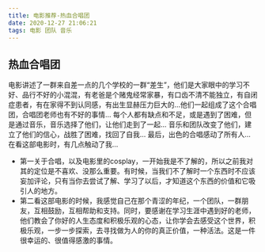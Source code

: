 ```yaml
---
title: 电影推荐-热血合唱团
date: 2020-12-27 21:06:21
tags: 电影 团队 音乐
---
```


## 热血合唱团
电影讲述了一群来自差一点的几个学校的一群“差生”，他们是大家眼中的学习不好、品行不好的小混混，有老爸是个赌鬼经常家暴，有口齿不清不能独立，有自闭症患者，有在家得不到认同感，有出生显赫压力巨大的...他们一起组成了这个合唱团，合唱团老师也有不好的事情...
每个人都有缺点和不足，或是遇到了困难，但是通过音乐，音乐选择了他们，让他们走到了一起...
音乐和团队改变了他们，建立了他们的信心，战胜了困难，找回了自我...
最后，出色的合唱感动了所有人...
在看这部电影时，有几点触动了我...
+ 第一关于合唱，以及电影里的cosplay，一开始我是不了解的，所以之前我对其的定位是不喜欢、没那么重要。有时候，当我们不了解时一个东西时不应该妄加评论，只有当你去尝试了解、学习了以后，才知道这个东西的价值和它吸引人的地方。
+ 第二看这部电影的时候，我感觉自己在那个青涩的年纪，一个团队，一群朋友，互相鼓励，互相帮助和支持。同时，要感谢在学习生涯中遇到好的老师，他们教会了你好的人生态度和积极乐观的心态，让你学会去感受这个世界，积极乐观，一步一步探索，去寻找做为人的你的真正价值，一种活法。这是一件很幸运的、很值得感激的事情。
